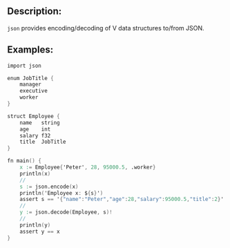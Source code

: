 ## Description:

`json` provides encoding/decoding of V data structures to/from JSON.

## Examples:

```v
import json

enum JobTitle {
	manager
	executive
	worker
}

struct Employee {
	name   string
	age    int
	salary f32
	title  JobTitle
}

fn main() {
	x := Employee{'Peter', 28, 95000.5, .worker}
	println(x)
	//
	s := json.encode(x)
	println('Employee x: ${s}')
	assert s == '{"name":"Peter","age":28,"salary":95000.5,"title":2}'
	//
	y := json.decode(Employee, s)!
	//
	println(y)
	assert y == x
}
```
